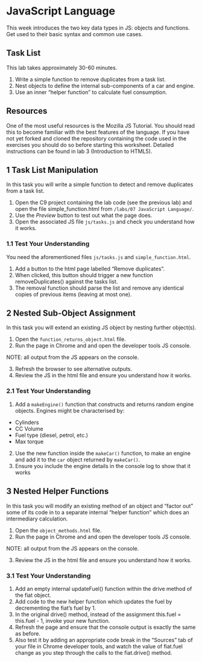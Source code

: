 # JavaScript Language

This week introduces the two key data types in JS: objects and functions. Get used to their basic syntax and common use cases.

## Task List

This lab takes approximately 30-60 minutes.

1. Write a simple function to remove duplicates from a task list.
2. Nest objects to define the internal sub-components of a car and engine.
3. Use an inner “helper function” to calculate fuel consumption.

## Resources

One of the most useful resources is the Mozilla JS Tutorial. You should read this to become familiar with the best features of the language. If you have not yet forked and cloned the repository containing the code used in the exercises you should do so before starting this worksheet. Detailed instructions can be found in lab 3 (Introduction to HTML5).

## 1 Task List Manipulation

In this task you will write a simple function to detect and remove duplicates from a task list.

1. Open the C9 project containing the lab code (see the previous lab) and open the file  simple_function.html  from  `/labs/07 JavaScript Language/`. 
2. Use the  *Preview*  button to test out what the page does.
3. Open the associated JS file `js/tasks.js` and check you understand how it works.

### 1.1 Test Your Understanding

You need the aforementioned files `js/tasks.js` and `simple_function.html`.

1. Add a button to the html page labelled “Remove duplicates”.
2. When clicked, this button should trigger a new function removeDuplicates() against the tasks list.
3. The removal function should parse the list and remove any identical copies of previous items (leaving at most one).

## 2 Nested Sub-Object Assignment

In this task you will extend an existing JS object by nesting further object(s).

1. Open the `function_returns_object.html`  file.
2. Run the page in Chrome and and open the developer tools JS console.

NOTE: all output from the JS appears on the console.

3. Refresh the browser to see alternative outputs.
4. Review the JS in the html file and ensure you understand how it works.

### 2.1 Test Your Understanding

1. Add a `makeEngine()` function that constructs and returns random engine objects. Engines might be characterised by:

- Cylinders
- CC Volume
- Fuel type (diesel, petrol, etc.)
- Max torque

2. Use the new function inside the `makeCar()` function, to make an engine and add it to the `car` object returned by `makeCar()`.
3. Ensure you include the engine details in the console log to show that it works

## 3 Nested Helper Functions

In this task you will modify an existing method of an object and “factor out” some of its code in to a separate internal “helper function” which does an intermediary calculation.

1. Open the `object_methods.html` file.
2. Run the page in Chrome and and open the developer tools JS console.

NOTE: all output from the JS appears on the console.

3. Review the JS in the html file and ensure you understand how it works.

### 3.1 Test Your Understanding

1. Add an empty internal updateFuel() function within the drive method of the fiat object.
2. Add code to the new helper function which updates the fuel by decrementing the fiat’s fuel by 1.
3. In the original drive() method, instead of the assignment this.fuel = this.fuel - 1, invoke your new function.
4. Refresh the page and ensure that the console output is exactly the same as before.
5. Also test it by adding an appropriate code break in the “Sources” tab of your file in Chrome developer tools, and watch the value of fiat.fuel change as you step through the calls to the fiat.drive() method.
